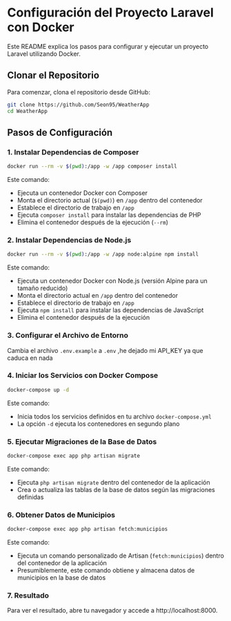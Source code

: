 # Configuración del Proyecto Laravel con Docker

Este README explica los pasos para configurar y ejecutar un proyecto Laravel utilizando Docker.

## Clonar el Repositorio

Para comenzar, clona el repositorio desde GitHub:

```bash
git clone https://github.com/Seon95/WeatherApp
cd WeatherApp
```

## Pasos de Configuración

### 1. Instalar Dependencias de Composer

```bash
docker run --rm -v $(pwd):/app -w /app composer install
```

Este comando:

-   Ejecuta un contenedor Docker con Composer
-   Monta el directorio actual (`$(pwd)`) en `/app` dentro del contenedor
-   Establece el directorio de trabajo en `/app`
-   Ejecuta `composer install` para instalar las dependencias de PHP
-   Elimina el contenedor después de la ejecución (`--rm`)

### 2. Instalar Dependencias de Node.js

```bash
docker run --rm -v $(pwd):/app -w /app node:alpine npm install
```

Este comando:

-   Ejecuta un contenedor Docker con Node.js (versión Alpine para un tamaño reducido)
-   Monta el directorio actual en `/app` dentro del contenedor
-   Establece el directorio de trabajo en `/app`
-   Ejecuta `npm install` para instalar las dependencias de JavaScript
-   Elimina el contenedor después de la ejecución

### 3. Configurar el Archivo de Entorno

Cambia el archivo `.env.example` a `.env` ,he dejado mi API_KEY ya que caduca en nada

### 4. Iniciar los Servicios con Docker Compose

```bash
docker-compose up -d
```

Este comando:

-   Inicia todos los servicios definidos en tu archivo `docker-compose.yml`
-   La opción `-d` ejecuta los contenedores en segundo plano

### 5. Ejecutar Migraciones de la Base de Datos

```bash
docker-compose exec app php artisan migrate
```

Este comando:

-   Ejecuta `php artisan migrate` dentro del contenedor de la aplicación
-   Crea o actualiza las tablas de la base de datos según las migraciones definidas

### 6. Obtener Datos de Municipios

```bash
docker-compose exec app php artisan fetch:municipios
```

Este comando:

-   Ejecuta un comando personalizado de Artisan (`fetch:municipios`) dentro del contenedor de la aplicación
-   Presumiblemente, este comando obtiene y almacena datos de municipios en la base de datos

### 7. Resultado

Para ver el resultado, abre tu navegador y accede a http://localhost:8000.
